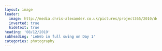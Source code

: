 ```yaml
---
layout: image
leader:
  image: http://media.chris-alexander.co.uk/pictures/project365/2010/dec/08/081210.jpg
  inverted: true
  hidetext: true
heading: '08/12/2010'
subheading: 'LeWeb in full swing on Day 1'
categories: photography
---
```


